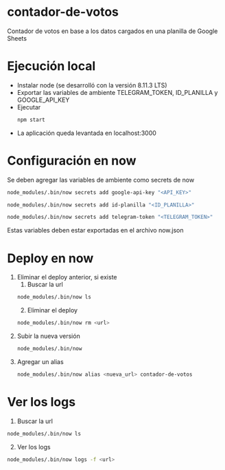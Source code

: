 # contador-de-votos
Contador de votos en base a los datos cargados en una planilla de Google Sheets

# Ejecución local
* Instalar node (se desarrolló con la versión 8.11.3 LTS)
* Exportar las variables de ambiente TELEGRAM_TOKEN, ID_PLANILLA y GOOGLE_API_KEY
* Ejecutar
    ```bash
    npm start
    ```
* La aplicación queda levantada en localhost:3000

# Configuración en now
Se deben agregar las variables de ambiente como secrets de now
```bash
node_modules/.bin/now secrets add google-api-key "<API_KEY>"
```
```bash
node_modules/.bin/now secrets add id-planilla "<ID_PLANILLA>"
```
```bash
node_modules/.bin/now secrets add telegram-token "<TELEGRAM_TOKEN>"
```
Estas variables deben estar exportadas en el archivo now.json

# Deploy en now
1. Eliminar el deploy anterior, si existe
    1. Buscar la url
    ```bash
    node_modules/.bin/now ls
    ```
    2. Eliminar el deploy
    ```bash
    node_modules/.bin/now rm <url>
    ```
2. Subir la nueva versión
    ```bash
    node_modules/.bin/now
    ```
3. Agregar un alias
    ```bash
    node_modules/.bin/now alias <nueva_url> contador-de-votos
    ```
# Ver los logs
1. Buscar la url
```bash
node_modules/.bin/now ls
```
2. Ver los logs
```bash
node_modules/.bin/now logs -f <url>
```

